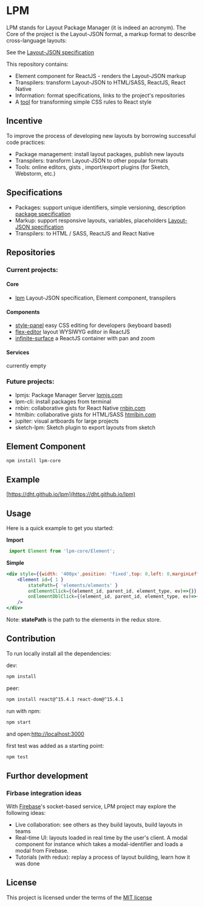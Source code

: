 # LPM

LPM stands for Layout Package Manager (it is indeed an acronym). 
The Core of the project is the Layout-JSON format, a markup format to describe cross-language layouts:
 
 See the [Layout-JSON specification](https://github.com/dht/lpm/blob/master/specifications/element.md)

This repository contains:
 - Element component for ReactJS -  renders the Layout-JSON markup
 - Transpilers: transform Layout-JSON to HTML/SASS, ReactJS, React Native
 - Information: format specifications, links to the project's repositories
 - A [tool](https://dht.github.io/lpm/#/css) for transforming simple CSS rules to React style
 
## Incentive

To improve the process of developing new layouts by borrowing successful code practices:
- Package management: install layout packages, publish new layouts
- Transpilers: transform Layout-JSON to other popular formats
- Tools: online editors, gists , import/export plugins (for Sketch,  Webstorm, etc.)

## Specifications
- Packages: support unique identifiers, simple versioning, description [package specification](https://github.com/dht/lpm/blob/master/specifications/package.md)
- Markup: support responsive layouts, variables, placeholders [Layout-JSON specification](https://github.com/dht/lpm/blob/master/specifications/element.md) 
- Transpilers: to HTML / SASS, ReactJS and React Native 

## Repositories
### Current projects:

#### Core
- [lpm](https://github.com/dht/lpm) Layout-JSON specification, Element component, transpilers

#### Components
- [style-panel](https://github.com/dht/style-panel) easy CSS editing for developers (keyboard based)
- [flex-editor](https://github.com/dht/flex-editor) layout WYSIWYG editor in ReactJS
- [infinite-surface](https://github.com/dht/infinite-surface) a ReactJS container with pan and zoom

#### Services
currently empty
 
### Future projects:
- lpmjs: Package Manager Server [lpmjs.com]()
- lpm-cli: install packages from terminal
- rnbin: collaborative gists for React Native [rnbin.com]()
- htmlbin: collaborative gists for HTML/SASS [htmlbin.com]()
- jupiter: visual artboards for large projects
- sketch-lpm: Sketch plugin to export layouts from sketch


## Element Component

```sh
npm install lpm-core
```

## Example
[https://dht.github.io/lpm](https://dht.github.io/lpm)

## Usage

Here is a quick example to get you started:

**Import**
```jsx
 import Element from 'lpm-core/Element';
```

**Simple**
```jsx 
<div style={{width: '400px',position: 'fixed',top: 0,left: 0,marginLeft: '60px',zIndex: 999,backgroundColor: 'white',boxShadow: '0 0 5px rgba(0,0,0,0.1)',borderRadius: '1px'}}>
    <Element id={ 1 }
        statePath={ 'elements/elements' }
        onElementClick={(element_id, parent_id, element_type, ev)=>{}}
        onElementDblClick={(element_id, parent_id, element_type, ev)=>{}}
    />
</div>
```

Note: **statePath** is the path to the elements in the redux store.

## Contribution
To run locally install all the dependencies:

dev:
```sh
npm install
```

peer:
```sh
npm install react@^15.4.1 react-dom@^15.4.1
```

run with npm:
```sh
npm start
```
and open:[http://localhost:3000](http://localhost:3000)

first test was added as a starting point:
```sh
npm test
```

## Furthor development

### Firbase integration ideas
With [Firebase](https://firebase.google.com/)'s socket-based service, LPM project may explore the following ideas:
  - Live collaboration: see others as they build layouts, build layouts in teams
  - Real-time UI: layouts loaded in real time by the user's client. A modal component for instance which takes a modal-identifier and loads a modal from Firebase. 
  - Tutorials (with redux): replay a process of layout building, learn how it was done

## License
This project is licensed under the terms of the
[MIT license](https://github.com/dht/lpm/blob/master/LICENSE)
